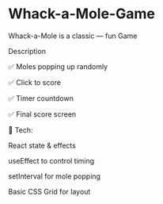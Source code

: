 # Whack-a-Mole-Game
Whack-a-Mole is a classic — fun Game

Description

✅ Moles popping up randomly

✅ Click to score

✅ Timer countdown

✅ Final score screen

🧩 Tech:

React state & effects

useEffect to control timing

setInterval for mole popping

Basic CSS Grid for layout
